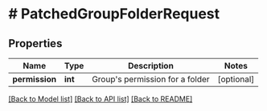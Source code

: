 # # PatchedGroupFolderRequest

## Properties

Name | Type | Description | Notes
------------ | ------------- | ------------- | -------------
**permission** | **int** | Group&#39;s permission for a folder | [optional]

[[Back to Model list]](../../README.md#models) [[Back to API list]](../../README.md#endpoints) [[Back to README]](../../README.md)
